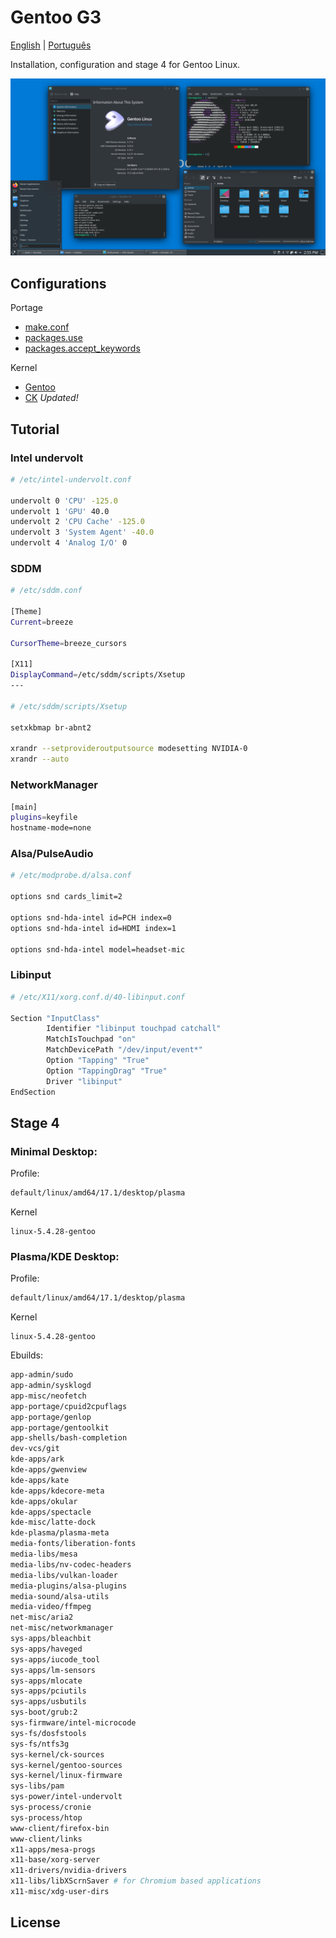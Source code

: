 # Gentoo G3

[English]() | [Português]()

Installation, configuration and stage 4 for Gentoo Linux.

![Preview](./images/preview.png)

## Configurations

Portage

- [make.conf](./configurations/make.conf)
- [packages.use](./configurations/packages/use/)
- [packages.accept_keywords](./configurations/make.conf)

Kernel

- [Gentoo](./configurations/kernels/config.gentoo)
- [CK](./configurations/kernels/config.ck) _Updated!_

## Tutorial

### Intel undervolt

```bash
# /etc/intel-undervolt.conf

undervolt 0 'CPU' -125.0
undervolt 1 'GPU' 40.0
undervolt 2 'CPU Cache' -125.0
undervolt 3 'System Agent' -40.0
undervolt 4 'Analog I/O' 0
```

### SDDM

```bash
# /etc/sddm.conf

[Theme]
Current=breeze

CursorTheme=breeze_cursors

[X11]
DisplayCommand=/etc/sddm/scripts/Xsetup
---

# /etc/sddm/scripts/Xsetup

setxkbmap br-abnt2

xrandr --setprovideroutputsource modesetting NVIDIA-0
xrandr --auto
```

### NetworkManager

```bash
[main]
plugins=keyfile
hostname-mode=none
```

### Alsa/PulseAudio

```bash
# /etc/modprobe.d/alsa.conf

options snd cards_limit=2

options snd-hda-intel id=PCH index=0
options snd-hda-intel id=HDMI index=1

options snd-hda-intel model=headset-mic
```

### Libinput

```bash
# /etc/X11/xorg.conf.d/40-libinput.conf

Section "InputClass"
        Identifier "libinput touchpad catchall"
        MatchIsTouchpad "on"
        MatchDevicePath "/dev/input/event*"
        Option "Tapping" "True"
        Option "TappingDrag" "True"
        Driver "libinput"
EndSection
```

## Stage 4

### Minimal Desktop:

Profile:

```bash
default/linux/amd64/17.1/desktop/plasma
```

Kernel

```
linux-5.4.28-gentoo
```

### Plasma/KDE Desktop:

Profile:

```bash
default/linux/amd64/17.1/desktop/plasma
```

Kernel

```
linux-5.4.28-gentoo
```

Ebuilds:

```bash
app-admin/sudo
app-admin/sysklogd
app-misc/neofetch
app-portage/cpuid2cpuflags
app-portage/genlop
app-portage/gentoolkit
app-shells/bash-completion
dev-vcs/git
kde-apps/ark
kde-apps/gwenview
kde-apps/kate
kde-apps/kdecore-meta
kde-apps/okular
kde-apps/spectacle
kde-misc/latte-dock
kde-plasma/plasma-meta
media-fonts/liberation-fonts
media-libs/mesa
media-libs/nv-codec-headers
media-libs/vulkan-loader
media-plugins/alsa-plugins
media-sound/alsa-utils
media-video/ffmpeg
net-misc/aria2
net-misc/networkmanager
sys-apps/bleachbit
sys-apps/haveged
sys-apps/iucode_tool
sys-apps/lm-sensors
sys-apps/mlocate
sys-apps/pciutils
sys-apps/usbutils
sys-boot/grub:2
sys-firmware/intel-microcode
sys-fs/dosfstools
sys-fs/ntfs3g
sys-kernel/ck-sources
sys-kernel/gentoo-sources
sys-kernel/linux-firmware
sys-libs/pam
sys-power/intel-undervolt
sys-process/cronie
sys-process/htop
www-client/firefox-bin
www-client/links
x11-apps/mesa-progs
x11-base/xorg-server
x11-drivers/nvidia-drivers
x11-libs/libXScrnSaver # for Chromium based applications
x11-misc/xdg-user-dirs
```

## License
